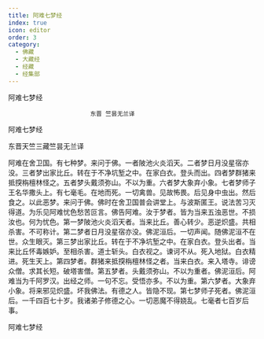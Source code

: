 ```yaml
---
title: 阿难七梦经
index: true
icon: editor
order: 3
category:
  - 佛藏
  - 大藏经
  - 经藏
  - 经集部
---
```


  阿难七梦经  

                        　　东晋 竺昙无兰译  

阿难七梦经  

东晋天竺三藏竺昙无兰译  

阿难在舍卫国。有七种梦。来问于佛。一者陂池火炎滔天。二者梦日月没星宿亦没。三者梦出家比丘。转在于不净坑堑之中。在家白衣。登头而出。四者梦群猪来抵揬栴檀林怪之。五者梦头戴须弥山。不以为重。六者梦大象弃小象。七者梦师子王名华撒头上。有七毫毛。在地而死。一切禽兽。见故怖畏。后见身中虫出。然后食之。以此恶梦。来问于佛。佛时在舍卫国普会讲堂上。与波斯匿王。说法苦习灭得道。为乐见阿难忧色愁苦叵言。佛告阿难。汝于梦者。皆为当来五浊恶世。不损汝也。何为忧色。第一梦陂池火炎滔天者。当来比丘。善心转少。恶逆炽盛。共相杀害。不可称计。第二梦者日月没星宿亦没。佛泥洹后。一切声闻。随佛泥洹不在世。众生眼灭。第三梦出家比丘。转在于不净坑堑之中。在家白衣。登头出者。当来比丘怀毒嫉妒。至相杀害。道士斩头。白衣视之。谏诃不从。死入地狱。白衣精进。死生天上。第四梦者。群猪来抵揬栴檀林怪之者。当来白衣。来入塔寺。诽谤众僧。求其长短。破塔害僧。第五梦者。头戴须弥山。不以为重者。佛泥洹后。阿难当为千阿罗汉。出经之师。一句不忘。受悟亦多。不以为重。第六梦者。大象弃小象。将来邪见炽盛。坏我佛法。有德之人。皆隐不现。第七梦师子死者。佛泥洹后。一千四百七十岁。我诸弟子修德之心。一切恶魔不得娆乱。七毫者七百岁后事。  

阿难七梦经  
